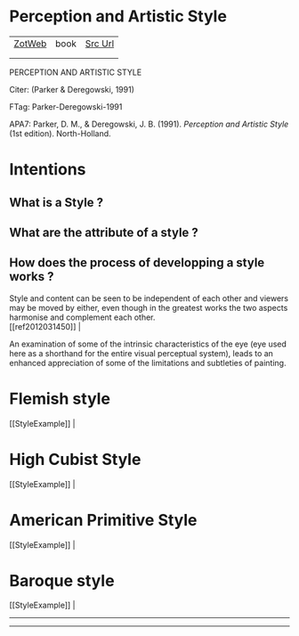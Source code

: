 
# Perception and Artistic Style
|       |       |       |
|  ---  |  ---  |  ---  |
|   [ZotWeb](http://zotero.org/users/180474/items/YB3I3XQ5)    | book      | [Src Url](undefined)      |
|       |       |       |
|       |       |       |

PERCEPTION AND ARTISTIC STYLE



Citer: (Parker & Deregowski, 1991)

FTag: Parker-Deregowski-1991

APA7: Parker, D. M., & Deregowski, J. B. (1991). _Perception and Artistic Style_ (1st edition). North-Holland.



Intentions
==========

What is a Style ?  
-------------------

  

What are the attribute of a style ?
-----------------------------------

  

How does the process of developping a style works ?
---------------------------------------------------



Style and content can be seen to be independent of each other and viewers may be moved by either, even though in the greatest works the two aspects harmonise and complement each other.  
  [[ref2012031450]] | 



An examination of some of the intrinsic characteristics of the eye (eye used here as a shorthand for the entire visual perceptual system), leads to an enhanced appreciation of some of the limitations and subtleties of painting.



Flemish style
=============  
  [[StyleExample]] | 



High Cubist Style
=================  
  [[StyleExample]] | 



American Primitive Style
========================  
  [[StyleExample]] | 



Baroque style
=============  
  [[StyleExample]] | 






----

----

